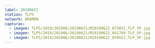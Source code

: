 ```yaml
---
label: 20190621
station: TLP5
network: BRAMON
capturas:
  - imagem: TLP5/2019/201906/20190621/M20190622_073031_TLP_5P.jpg
  - imagem: TLP5/2019/201906/20190621/M20190622_041709_TLP_5P.jpg
  - imagem: TLP5/2019/201906/20190621/M20190622_070022_TLP_5P.jpg
---
```

